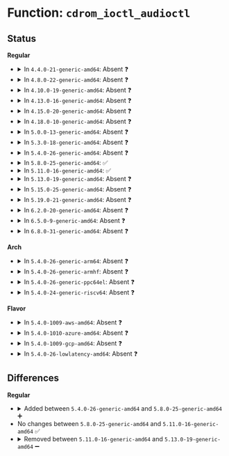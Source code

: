 # Function: <code>cdrom_ioctl_audioctl</code>

## Status
<b>Regular</b>
<ul>
<li>
<details>
<summary>In <code>4.4.0-21-generic-amd64</code>: Absent ❓</summary>

```json
{
  "name": "cdrom_ioctl_audioctl",
  "collision_type": "Unique Static",
  "inline_type": "Full",
  "funcs": [
    {
      "addr": 18446744071585146797,
      "name": "cdrom_ioctl_audioctl",
      "external": false,
      "loc": "drivers/cdrom/cdrom.c:2736",
      "file": "drivers/cdrom/cdrom.c",
      "inline": "not declared, inlined",
      "caller_inline": [
        "drivers/cdrom/cdrom.c:cdrom_ioctl"
      ],
      "caller_func": []
    }
  ],
  "symbols": []
}
```
</details>
</li>
<li>
<details>
<summary>In <code>4.8.0-22-generic-amd64</code>: Absent ❓</summary>

```json
{
  "name": "cdrom_ioctl_audioctl",
  "collision_type": "Unique Static",
  "inline_type": "Full",
  "funcs": [
    {
      "addr": 18446744071585539225,
      "name": "cdrom_ioctl_audioctl",
      "external": false,
      "loc": "drivers/cdrom/cdrom.c:2746",
      "file": "drivers/cdrom/cdrom.c",
      "inline": "not declared, inlined",
      "caller_inline": [
        "drivers/cdrom/cdrom.c:cdrom_ioctl"
      ],
      "caller_func": []
    }
  ],
  "symbols": []
}
```
</details>
</li>
<li>
<details>
<summary>In <code>4.10.0-19-generic-amd64</code>: Absent ❓</summary>

```json
{
  "name": "cdrom_ioctl_audioctl",
  "collision_type": "Unique Static",
  "inline_type": "Full",
  "funcs": [
    {
      "addr": 18446744071585727113,
      "name": "cdrom_ioctl_audioctl",
      "external": false,
      "loc": "drivers/cdrom/cdrom.c:2746",
      "file": "drivers/cdrom/cdrom.c",
      "inline": "not declared, inlined",
      "caller_inline": [
        "drivers/cdrom/cdrom.c:cdrom_ioctl"
      ],
      "caller_func": []
    }
  ],
  "symbols": []
}
```
</details>
</li>
<li>
<details>
<summary>In <code>4.13.0-16-generic-amd64</code>: Absent ❓</summary>

```json
{
  "name": "cdrom_ioctl_audioctl",
  "collision_type": "Unique Static",
  "inline_type": "Full",
  "funcs": [
    {
      "addr": 18446744071585813550,
      "name": "cdrom_ioctl_audioctl",
      "external": false,
      "loc": "drivers/cdrom/cdrom.c:2752",
      "file": "drivers/cdrom/cdrom.c",
      "inline": "not declared, inlined",
      "caller_inline": [
        "drivers/cdrom/cdrom.c:cdrom_ioctl"
      ],
      "caller_func": []
    }
  ],
  "symbols": []
}
```
</details>
</li>
<li>
<details>
<summary>In <code>4.15.0-20-generic-amd64</code>: Absent ❓</summary>

```json
{
  "name": "cdrom_ioctl_audioctl",
  "collision_type": "Unique Static",
  "inline_type": "Full",
  "funcs": [
    {
      "addr": 18446744071586252752,
      "name": "cdrom_ioctl_audioctl",
      "external": false,
      "loc": "drivers/cdrom/cdrom.c:2752",
      "file": "drivers/cdrom/cdrom.c",
      "inline": "not declared, inlined",
      "caller_inline": [
        "drivers/cdrom/cdrom.c:cdrom_ioctl"
      ],
      "caller_func": []
    }
  ],
  "symbols": []
}
```
</details>
</li>
<li>
<details>
<summary>In <code>4.18.0-10-generic-amd64</code>: Absent ❓</summary>

```json
{
  "name": "cdrom_ioctl_audioctl",
  "collision_type": "Unique Static",
  "inline_type": "Full",
  "funcs": [
    {
      "addr": 18446744071586509918,
      "name": "cdrom_ioctl_audioctl",
      "external": false,
      "loc": "drivers/cdrom/cdrom.c:2749",
      "file": "drivers/cdrom/cdrom.c",
      "inline": "not declared, inlined",
      "caller_inline": [
        "drivers/cdrom/cdrom.c:cdrom_ioctl"
      ],
      "caller_func": []
    }
  ],
  "symbols": []
}
```
</details>
</li>
<li>
<details>
<summary>In <code>5.0.0-13-generic-amd64</code>: Absent ❓</summary>

```json
{
  "name": "cdrom_ioctl_audioctl",
  "collision_type": "Unique Static",
  "inline_type": "Full",
  "funcs": [
    {
      "addr": 18446744071586657579,
      "name": "cdrom_ioctl_audioctl",
      "external": false,
      "loc": "drivers/cdrom/cdrom.c:2752",
      "file": "drivers/cdrom/cdrom.c",
      "inline": "not declared, inlined",
      "caller_inline": [
        "drivers/cdrom/cdrom.c:cdrom_ioctl"
      ],
      "caller_func": []
    }
  ],
  "symbols": []
}
```
</details>
</li>
<li>
<details>
<summary>In <code>5.3.0-18-generic-amd64</code>: Absent ❓</summary>

```json
{
  "name": "cdrom_ioctl_audioctl",
  "collision_type": "Unique Static",
  "inline_type": "Full",
  "funcs": [
    {
      "addr": 18446744071586911611,
      "name": "cdrom_ioctl_audioctl",
      "external": false,
      "loc": "drivers/cdrom/cdrom.c:2753",
      "file": "drivers/cdrom/cdrom.c",
      "inline": "not declared, inlined",
      "caller_inline": [
        "drivers/cdrom/cdrom.c:cdrom_ioctl"
      ],
      "caller_func": []
    }
  ],
  "symbols": []
}
```
</details>
</li>
<li>
<details>
<summary>In <code>5.4.0-26-generic-amd64</code>: Absent ❓</summary>

```json
{
  "name": "cdrom_ioctl_audioctl",
  "collision_type": "Unique Static",
  "inline_type": "Full",
  "funcs": [
    {
      "addr": 18446744071587109067,
      "name": "cdrom_ioctl_audioctl",
      "external": false,
      "loc": "drivers/cdrom/cdrom.c:2760",
      "file": "drivers/cdrom/cdrom.c",
      "inline": "not declared, inlined",
      "caller_inline": [
        "drivers/cdrom/cdrom.c:cdrom_ioctl"
      ],
      "caller_func": []
    }
  ],
  "symbols": []
}
```
</details>
</li>
<li>
<details>
<summary>In <code>5.8.0-25-generic-amd64</code>: ✅</summary>

```c
int cdrom_ioctl_audioctl(struct cdrom_device_info * cdi, unsigned int cmd)
```

```json
{
  "name": "cdrom_ioctl_audioctl",
  "collision_type": "Unique Static",
  "inline_type": "No",
  "funcs": [
    {
      "addr": 18446744071587936512,
      "name": "cdrom_ioctl_audioctl",
      "external": false,
      "loc": "drivers/cdrom/cdrom.c:2777",
      "file": "drivers/cdrom/cdrom.c",
      "inline": "seen, unknown",
      "caller_inline": [],
      "caller_func": [
        "drivers/cdrom/cdrom.c:cdrom_ioctl"
      ]
    }
  ],
  "symbols": [
    {
      "addr": 18446744071587936512,
      "name": "cdrom_ioctl_audioctl",
      "section": ".text",
      "bind": "STB_LOCAL",
      "size": 119
    }
  ]
}
```
</details>
</li>
<li>
<details>
<summary>In <code>5.11.0-16-generic-amd64</code>: ✅</summary>

```c
int cdrom_ioctl_audioctl(struct cdrom_device_info * cdi, unsigned int cmd)
```

```json
{
  "name": "cdrom_ioctl_audioctl",
  "collision_type": "Unique Static",
  "inline_type": "No",
  "funcs": [
    {
      "addr": 18446744071587997216,
      "name": "cdrom_ioctl_audioctl",
      "external": false,
      "loc": "drivers/cdrom/cdrom.c:2760",
      "file": "drivers/cdrom/cdrom.c",
      "inline": "seen, unknown",
      "caller_inline": [],
      "caller_func": [
        "drivers/cdrom/cdrom.c:cdrom_ioctl"
      ]
    }
  ],
  "symbols": [
    {
      "addr": 18446744071587997216,
      "name": "cdrom_ioctl_audioctl",
      "section": ".text",
      "bind": "STB_LOCAL",
      "size": 119
    }
  ]
}
```
</details>
</li>
<li>
<details>
<summary>In <code>5.13.0-19-generic-amd64</code>: Absent ❓</summary>

```json
{
  "name": "cdrom_ioctl_audioctl",
  "collision_type": "Unique Static",
  "inline_type": "Full",
  "funcs": [
    {
      "addr": 18446744071587898020,
      "name": "cdrom_ioctl_audioctl",
      "external": false,
      "loc": "drivers/cdrom/cdrom.c:2760",
      "file": "drivers/cdrom/cdrom.c",
      "inline": "not declared, inlined",
      "caller_inline": [
        "drivers/cdrom/cdrom.c:cdrom_ioctl"
      ],
      "caller_func": []
    }
  ],
  "symbols": []
}
```
</details>
</li>
<li>
<details>
<summary>In <code>5.15.0-25-generic-amd64</code>: Absent ❓</summary>

```json
{
  "name": "cdrom_ioctl_audioctl",
  "collision_type": "Unique Static",
  "inline_type": "Full",
  "funcs": [
    {
      "addr": 18446744071588506988,
      "name": "cdrom_ioctl_audioctl",
      "external": false,
      "loc": "drivers/cdrom/cdrom.c:2705",
      "file": "drivers/cdrom/cdrom.c",
      "inline": "not declared, inlined",
      "caller_inline": [
        "drivers/cdrom/cdrom.c:cdrom_ioctl"
      ],
      "caller_func": []
    }
  ],
  "symbols": []
}
```
</details>
</li>
<li>
<details>
<summary>In <code>5.19.0-21-generic-amd64</code>: Absent ❓</summary>

```json
{
  "name": "cdrom_ioctl_audioctl",
  "collision_type": "Unique Static",
  "inline_type": "Full",
  "funcs": [
    {
      "addr": 18446744071589911493,
      "name": "cdrom_ioctl_audioctl",
      "external": false,
      "loc": "drivers/cdrom/cdrom.c:2744",
      "file": "drivers/cdrom/cdrom.c",
      "inline": "not declared, inlined",
      "caller_inline": [
        "drivers/cdrom/cdrom.c:cdrom_ioctl"
      ],
      "caller_func": []
    }
  ],
  "symbols": []
}
```
</details>
</li>
<li>
<details>
<summary>In <code>6.2.0-20-generic-amd64</code>: Absent ❓</summary>

```json
{
  "name": "cdrom_ioctl_audioctl",
  "collision_type": "Unique Static",
  "inline_type": "Full",
  "funcs": [
    {
      "addr": 18446744071591490358,
      "name": "cdrom_ioctl_audioctl",
      "external": false,
      "loc": "drivers/cdrom/cdrom.c:2744",
      "file": "drivers/cdrom/cdrom.c",
      "inline": "not declared, inlined",
      "caller_inline": [
        "drivers/cdrom/cdrom.c:cdrom_ioctl"
      ],
      "caller_func": []
    }
  ],
  "symbols": []
}
```
</details>
</li>
<li>
<details>
<summary>In <code>6.5.0-9-generic-amd64</code>: Absent ❓</summary>

```json
{
  "name": "cdrom_ioctl_audioctl",
  "collision_type": "Unique Static",
  "inline_type": "Full",
  "funcs": [
    {
      "addr": 18446744071591915310,
      "name": "cdrom_ioctl_audioctl",
      "external": false,
      "loc": "drivers/cdrom/cdrom.c:2730",
      "file": "drivers/cdrom/cdrom.c",
      "inline": "not declared, inlined",
      "caller_inline": [
        "drivers/cdrom/cdrom.c:cdrom_ioctl"
      ],
      "caller_func": []
    }
  ],
  "symbols": []
}
```
</details>
</li>
<li>
<details>
<summary>In <code>6.8.0-31-generic-amd64</code>: Absent ❓</summary>

```json
{
  "name": "cdrom_ioctl_audioctl",
  "collision_type": "Unique Static",
  "inline_type": "Full",
  "funcs": [
    {
      "addr": 18446744071592655150,
      "name": "cdrom_ioctl_audioctl",
      "external": false,
      "loc": "drivers/cdrom/cdrom.c:2730",
      "file": "drivers/cdrom/cdrom.c",
      "inline": "not declared, inlined",
      "caller_inline": [
        "drivers/cdrom/cdrom.c:cdrom_ioctl"
      ],
      "caller_func": []
    }
  ],
  "symbols": []
}
```
</details>
</li>
</ul>
<b>Arch</b>
<ul>
<li>
<details>
<summary>In <code>5.4.0-26-generic-arm64</code>: Absent ❓</summary>

```json
{
  "name": "cdrom_ioctl_audioctl",
  "collision_type": "Unique Static",
  "inline_type": "Full",
  "funcs": [
    {
      "addr": 18446603336500180664,
      "name": "cdrom_ioctl_audioctl",
      "external": false,
      "loc": "drivers/cdrom/cdrom.c:2760",
      "file": "drivers/cdrom/cdrom.c",
      "inline": "not declared, inlined",
      "caller_inline": [
        "drivers/cdrom/cdrom.c:cdrom_ioctl"
      ],
      "caller_func": []
    }
  ],
  "symbols": []
}
```
</details>
</li>
<li>
<details>
<summary>In <code>5.4.0-26-generic-armhf</code>: Absent ❓</summary>

```json
{
  "name": "cdrom_ioctl_audioctl",
  "collision_type": "Unique Static",
  "inline_type": "Full",
  "funcs": [
    {
      "addr": 3232659580,
      "name": "cdrom_ioctl_audioctl",
      "external": false,
      "loc": "drivers/cdrom/cdrom.c:2760",
      "file": "drivers/cdrom/cdrom.c",
      "inline": "not declared, inlined",
      "caller_inline": [
        "drivers/cdrom/cdrom.c:cdrom_ioctl"
      ],
      "caller_func": []
    }
  ],
  "symbols": []
}
```
</details>
</li>
<li>
<details>
<summary>In <code>5.4.0-26-generic-ppc64el</code>: Absent ❓</summary>

```json
{
  "name": "cdrom_ioctl_audioctl",
  "collision_type": "Unique Static",
  "inline_type": "Full",
  "funcs": [
    {
      "addr": 13835058055293461384,
      "name": "cdrom_ioctl_audioctl",
      "external": false,
      "loc": "drivers/cdrom/cdrom.c:2760",
      "file": "drivers/cdrom/cdrom.c",
      "inline": "not declared, inlined",
      "caller_inline": [
        "drivers/cdrom/cdrom.c:cdrom_ioctl"
      ],
      "caller_func": []
    }
  ],
  "symbols": []
}
```
</details>
</li>
<li>
<details>
<summary>In <code>5.4.0-24-generic-riscv64</code>: Absent ❓</summary>

```json
{
  "name": "cdrom_ioctl_audioctl",
  "collision_type": "Unique Static",
  "inline_type": "Full",
  "funcs": [
    {
      "addr": 18446743936277108316,
      "name": "cdrom_ioctl_audioctl",
      "external": false,
      "loc": "drivers/cdrom/cdrom.c:2760",
      "file": "drivers/cdrom/cdrom.c",
      "inline": "not declared, inlined",
      "caller_inline": [
        "drivers/cdrom/cdrom.c:cdrom_ioctl"
      ],
      "caller_func": []
    }
  ],
  "symbols": []
}
```
</details>
</li>
</ul>
<b>Flavor</b>
<ul>
<li>
<details>
<summary>In <code>5.4.0-1009-aws-amd64</code>: Absent ❓</summary>

```json
{
  "name": "cdrom_ioctl_audioctl",
  "collision_type": "Unique Static",
  "inline_type": "Full",
  "funcs": [
    {
      "addr": 18446744071586815147,
      "name": "cdrom_ioctl_audioctl",
      "external": false,
      "loc": "drivers/cdrom/cdrom.c:2760",
      "file": "drivers/cdrom/cdrom.c",
      "inline": "not declared, inlined",
      "caller_inline": [
        "drivers/cdrom/cdrom.c:cdrom_ioctl"
      ],
      "caller_func": []
    }
  ],
  "symbols": []
}
```
</details>
</li>
<li>
<details>
<summary>In <code>5.4.0-1010-azure-amd64</code>: Absent ❓</summary>

```json
{
  "name": "cdrom_ioctl_audioctl",
  "collision_type": "Unique Static",
  "inline_type": "Full",
  "funcs": [
    {
      "addr": 18446744071586756987,
      "name": "cdrom_ioctl_audioctl",
      "external": false,
      "loc": "drivers/cdrom/cdrom.c:2760",
      "file": "drivers/cdrom/cdrom.c",
      "inline": "not declared, inlined",
      "caller_inline": [
        "drivers/cdrom/cdrom.c:cdrom_ioctl"
      ],
      "caller_func": []
    }
  ],
  "symbols": []
}
```
</details>
</li>
<li>
<details>
<summary>In <code>5.4.0-1009-gcp-amd64</code>: Absent ❓</summary>

```json
{
  "name": "cdrom_ioctl_audioctl",
  "collision_type": "Unique Static",
  "inline_type": "Full",
  "funcs": [
    {
      "addr": 18446744071587063627,
      "name": "cdrom_ioctl_audioctl",
      "external": false,
      "loc": "drivers/cdrom/cdrom.c:2760",
      "file": "drivers/cdrom/cdrom.c",
      "inline": "not declared, inlined",
      "caller_inline": [
        "drivers/cdrom/cdrom.c:cdrom_ioctl"
      ],
      "caller_func": []
    }
  ],
  "symbols": []
}
```
</details>
</li>
<li>
<details>
<summary>In <code>5.4.0-26-lowlatency-amd64</code>: Absent ❓</summary>

```json
{
  "name": "cdrom_ioctl_audioctl",
  "collision_type": "Unique Static",
  "inline_type": "Full",
  "funcs": [
    {
      "addr": 18446744071587170795,
      "name": "cdrom_ioctl_audioctl",
      "external": false,
      "loc": "drivers/cdrom/cdrom.c:2760",
      "file": "drivers/cdrom/cdrom.c",
      "inline": "not declared, inlined",
      "caller_inline": [
        "drivers/cdrom/cdrom.c:cdrom_ioctl"
      ],
      "caller_func": []
    }
  ],
  "symbols": []
}
```
</details>
</li>
</ul>

## Differences
<b>Regular</b>
<ul>
<li>
<details>
<summary>Added between <code>5.4.0-26-generic-amd64</code> and <code>5.8.0-25-generic-amd64</code> ➕</summary>

```c
int cdrom_ioctl_audioctl(struct cdrom_device_info * cdi, unsigned int cmd)
```
</details>
</li>
<li>
No changes between <code>5.8.0-25-generic-amd64</code> and <code>5.11.0-16-generic-amd64</code> ✅
</li>
<li>
<details>
<summary>Removed between <code>5.11.0-16-generic-amd64</code> and <code>5.13.0-19-generic-amd64</code> ➖</summary>

```c
int cdrom_ioctl_audioctl(struct cdrom_device_info * cdi, unsigned int cmd)
```
</details>
</li>
</ul>
